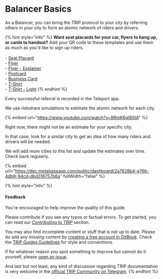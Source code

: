 # Balancer Basics

As a Balancer, you can bring the TRIP protocol to your city by referring others in your city to form an atomic network of riders and drivers.&#x20;

{% hint style="info" %}
**Want seat placards for your car, flyers to hang up, or cards to handout?** Add your QR code to these templates and use them as much as you'd like to sign up riders.\
\
\- [Seat Placard](https://www.canva.com/design/DAGGQ-TUv6Y/Hatpzjc0CIHTbGYa1PBcjw/edit?utm\_content=DAGGQ-TUv6Y\&utm\_campaign=designshare\&utm\_medium=link2\&utm\_source=sharebutton)\
\- [Flyer](https://www.canva.com/design/DAGGQghAKLo/EwvgBQPp1VebPO26AKmZUg/edit?utm\_content=DAGGQghAKLo\&utm\_campaign=designshare\&utm\_medium=link2\&utm\_source=sharebutton)\
\- [Flyer - Explainer](https://www.canva.com/design/DAGGQj7ds0Q/-2A2E1F77zhkMbFelv67Ig/edit?utm\_content=DAGGQj7ds0Q\&utm\_campaign=designshare\&utm\_medium=link2\&utm\_source=sharebutton)\
\- [Postcard](https://www.canva.com/design/DAGGQdjYNZk/35Gfi9cQGOREbyKJ-3wz5w/edit)\
\- [Business Card](https://www.canva.com/design/DAGGWc6HLog/cDYanCZV1D\_Xb1PmUNWnZg/edit?utm\_content=DAGGWc6HLog\&utm\_campaign=designshare\&utm\_medium=link2\&utm\_source=sharebutton)\
\- [T-Shirt](https://www.canva.com/design/DAGGWlyH2Ds/e9TeAMo72HQy7-L-IMLaCQ/edit?utm\_content=DAGGWlyH2Ds\&utm\_campaign=designshare\&utm\_medium=link2\&utm\_source=sharebutton)\
\- [T-Shirt - Light](https://www.canva.com/design/DAGGWrRQUzg/DfOts5IKx-QYhrDDg6ruZQ/edit?utm\_content=DAGGWrRQUzg\&utm\_campaign=designshare\&utm\_medium=link2\&utm\_source=sharebutton)
{% endhint %}

Every successful referral is recorded in the Teleport app.&#x20;

We use rideshare simulations to estimate the atomic network for each city.

{% embed url="https://www.youtube.com/watch?v=8RmK6ql8XtA" %}

Right now, there might not be an estimate for your specific city.

In that case, look for a similar city to get an idea of how many riders and drivers will be needed.

We will add more cities to this list and update the estimates over time. Check back regularly.

{% embed url="https://dec.metabaseapp.com/public/dashboard/2a7828b4-e76b-4db9-94cd-dbd316757b6a" fullWidth="false" %}

{% hint style="info" %}
#### Feedback

You're encouraged to help improve the quality of this guide.

Please contribute if you see any typos or factual errors. To get started, you can read our [Contributing to TRIP](https://guides.trip.dev/contributing/contributing-to-trip) section.

You may also find incomplete content or stuff that is not up to date. Please do add any missing content by [creating a free account in GitBook](https://app.gitbook.com/invite/0WSd8UiSeH2xhfJrSbUr/YFiygcuBiy7oN3WJyDRs). Check the [TRIP Guides Guidelines](https://guides.trip.dev/contributing/guides-guidelines) for style and conventions.

If for whatever reason you spot something to improve but cannot do it yourself, please [open an issue](https://github.com/TeleportXYZ/TRIP-Guides/issues/).

And last but not least, any kind of discussion regarding TRIP documentation is very welcome in the [official TRIP Community on Telegram](https://trip.dev/chat).
{% endhint %}
